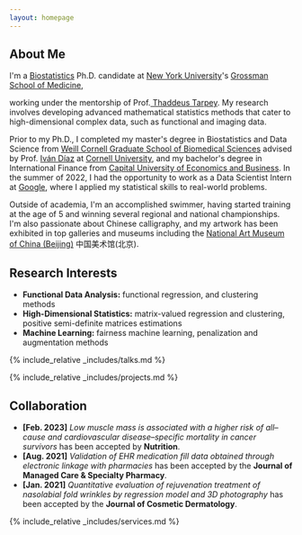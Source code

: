 ```yaml
---
layout: homepage
---
```


## About Me

I'm a <a href="https://med.nyu.edu/departments-institutes/population-health/divisions-sections-centers/biostatistics/" target="_blank"> Biostatistics</a> Ph.D. candidate at <a href="https://www.nyu.edu/" target="_blank"> New York University</a>'s <a href="https://med.nyu.edu/" target="_blank"> Grossman School of Medicine</a>,
<!-- , specifically within the <a href="https://med.nyu.edu/research/sackler-institute-graduate-biomedical-sciences/" target="_blank"> Vilcek institute of Biomedical Sciences</a> and the Department of <a href="https://med.nyu.edu/departments-institutes/population-health/" target="_blank"> Population Health</a>. Under the mentorship of Prof.  -->
working under the mentorship of Prof.<a href="https://med.nyu.edu/faculty/thaddeus-tarpey" target="_blank"> Thaddeus Tarpey</a>. My research involves developing advanced mathematical statistics methods that cater to high-dimensional complex data, such as functional and imaging data.

Prior to my Ph.D., I completed my master's degree in Biostatistics and Data Science from <a href="https://gradschool.weill.cornell.edu" target = "_blank"> Weill Cornell Graduate School of Biomedical Sciences</a> advised by Prof. <a href= "https://www.idiaz.xyz" target = "_blank"> Iván Díaz</a> at <a href="https://www.cornell.edu" target = "_blank"> Cornell University</a>, and my bachelor's degree in International Finance from <a href="https://www.cueb.edu.cn" target = "_blank"> Capital University of Economics and Business</a>. 
In the summer of 2022, I had the opportunity to work as a Data Scientist Intern at <a href="https://about.google" target="_blank"> Google</a>, where I applied my statistical skills to real-world problems.
<!-- 
I am an alumnus of the <a href="https://opencasestudies.github.io/" target="_blank"> Open Case Study Project</a> at <a href="https://www.jhsph.edu/" target="_blank"> the Bloomberg School of Public Health </a> of <a href="https://www.jhu.edu/" target="_blank"> the Johns Hopkins University</a>. -->

 Outside of academia, I'm an accomplished swimmer, having started training at the age of 5 and winning several regional and national championships. I'm also passionate about Chinese calligraphy, and my artwork has been exhibited in top galleries and museums including the <a href="http://www.namoc.org/" target="_blank"> National Art Museum of China (Beijing)</a> 中国美术馆(北京).


## Research Interests

- **Functional Data Analysis:** functional regression, and clustering methods
- **High-Dimensional Statistics:** matrix-valued regression and clustering, positive semi-definite matrices estimations
- **Machine Learning:** fairness machine learning, penalization and augmentation methods


<!-- {% include_relative _includes/publications.md %} -->


{% include_relative _includes/talks.md %}

{% include_relative _includes/projects.md %}


## Collaboration

<!-- - **[Feb. 2020]** Our paper about incremental learning is accepted to CVPR 2020.
- **[Feb. 2020]** We will host the ACM Multimedia Asia 2020 conference in Singapore!
- **[Sept. 2019]** Our paper about few-shot learning is accepted to NeurIPS 2019. -->
- **[Feb. 2023]** *Low muscle mass is associated with a higher risk of all–cause and cardiovascular disease–specific mortality in cancer survivors* has been accepted by **Nutrition**.
- **[Aug. 2021]** *Validation of EHR medication fill data obtained through electronic linkage with pharmacies* has been accepted by the **Journal of Managed Care & Specialty Pharmacy**.
- **[Jan. 2021]** *Quantitative evaluation of rejuvenation treatment of nasolabial fold wrinkles by regression model and 3D photography* has been accepted by the **Journal of Cosmetic Dermatology**.


{% include_relative _includes/services.md %}


